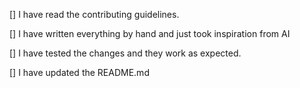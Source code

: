 [] I have read the contributing guidelines.

[] I have written everything by hand and just took inspiration from AI

[] I have tested the changes and they work as expected.

[] I have updated the README.md
